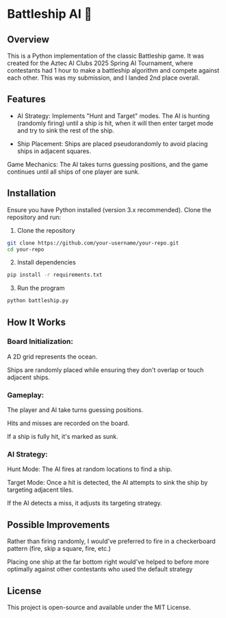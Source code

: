 # Battleship AI 🥈

## Overview

This is a Python implementation of the classic Battleship game. It was created for the Aztec AI Clubs 2025 Spring AI Tournament, where contestants had 1 hour to make a battleship algorithm and compete against each other. This was my submission, and I landed 2nd place overall.

## Features

- AI Strategy: Implements "Hunt and Target" modes. The AI is hunting (randomly firing) until a ship is hit, when it will then enter target mode and try to sink the rest of the ship.

- Ship Placement: Ships are placed pseudorandomly to avoid placing ships in adjacent squares.

Game Mechanics: The AI takes turns guessing positions, and the game continues until all ships of one player are sunk.

## Installation

Ensure you have Python installed (version 3.x recommended). Clone the repository and run:

1. Clone the repository
```bash
git clone https://github.com/your-username/your-repo.git
cd your-repo
```
2. Install dependencies
```bash
pip install -r requirements.txt
```
3. Run the program
```bash
python battleship.py
```

## How It Works

### Board Initialization:

A 2D grid represents the ocean.

Ships are randomly placed while ensuring they don't overlap or touch adjacent ships.

### Gameplay:

The player and AI take turns guessing positions.

Hits and misses are recorded on the board.

If a ship is fully hit, it's marked as sunk.

### AI Strategy:

Hunt Mode: The AI fires at random locations to find a ship.

Target Mode: Once a hit is detected, the AI attempts to sink the ship by targeting adjacent tiles.

If the AI detects a miss, it adjusts its targeting strategy.

## Possible Improvements

Rather than firing randomly, I would've preferred to fire in a checkerboard pattern (fire, skip a square, fire, etc.)

Placing one ship at the far bottom right would've helped to before more optimally against other contestants who used the default strategy

## License

This project is open-source and available under the MIT License.
